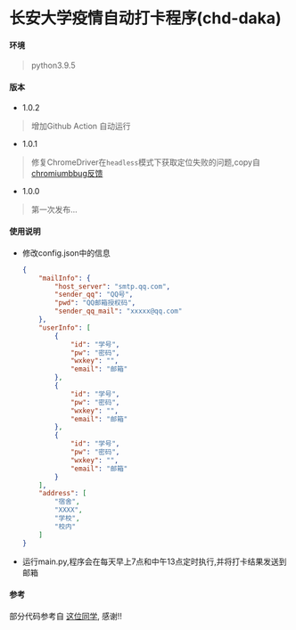 # 长安大学疫情自动打卡程序(chd-daka)

#### 环境

> python3.9.5
#### 版本
- 1.0.2
> 增加Github Action 自动运行
 
- 1.0.1
> 修复ChromeDriver在`headless`模式下获取定位失败的问题,copy自[chromiumbbug反馈](https://bugs.chromium.org/p/chromium/issues/detail?id=834808#c9)

- 1.0.0
> 第一次发布...

#### 使用说明

- 修改config.json中的信息

  ```json
  {
      "mailInfo": {
          "host_server": "smtp.qq.com",
          "sender_qq": "QQ号",
          "pwd": "QQ邮箱授权码",
          "sender_qq_mail": "xxxxx@qq.com"
      },
      "userInfo": [
          {
              "id": "学号",
              "pw": "密码",
              "wxkey": "",
              "email": "邮箱"
          },
          {
              "id": "学号",
              "pw": "密码",
              "wxkey": "",
              "email": "邮箱"
          },
          {
              "id": "学号",
              "pw": "密码",
              "wxkey": "",
              "email": "邮箱"
          }
      ],
      "address": [
          "宿舍",
          "XXXX",
          "学校",
          "校内"
      ]
  }
  ```

- 运行main.py,程序会在每天早上7点和中午13点定时执行,并将打卡结果发送到邮箱

#### 参考
部分代码参考自 [这位同学](https://gitee.com/git-lee/chd_DAKA/tree/master ), 感谢!!

